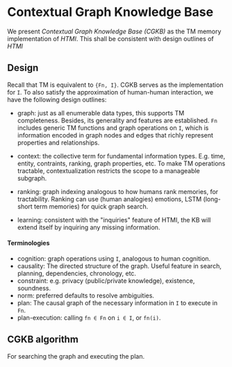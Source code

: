 # Contextual Graph Knowledge Base

We present *Contextual Graph Knowledge Base (CGKB)* as the TM memory implementation of *HTMI*. This shall be consistent with design outlines of *HTMI*

## Design

Recall that TM is equivalent to `{Fn, I}`. CGKB serves as the implementation for `I`. To also satisfy the approximation of human-human interaction, we have the following design outlines:

- graph: just as all enumerable data types, this supports TM completeness. Besides, its generality and features are established. `Fn` includes generic TM functions and graph operations on `I`, which is information encoded in graph nodes and edges that richly represent properties and relationships.

- context: the collective term for fundamental information types. E.g. time, entity, contraints, ranking, graph properties, etc. To make TM operations tractable, contextualization restricts the scope to a manageable subgraph.

- ranking: graph indexing analogous to how humans rank memories, for tractability. Ranking can use (human analogies) emotions, LSTM (long-short term memories) for quick graph search.

- learning: consistent with the "inquiries" feature of HTMI, the KB will extend itself by inquiring any missing information.


#### Terminologies

- cognition: graph operations using `I`, analogous to human cognition.
- causality: The directed structure of the graph. Useful feature in search, planning, dependencies, chronology, etc.
- constraint: e.g. privacy (public/private knowledge), existence, soundness.
- norm: preferred defaults to resolve ambiguities.
- plan: The causal graph of the necessary information in `I` to execute in `Fn`.
- plan-execution: calling `fn ∈ Fn` on `i ∈ I`, or `fn(i)`.


## CGKB algorithm

For searching the graph and executing the plan.

